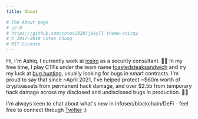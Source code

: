 ```yaml
---
title: About

# The About page
# v2.0
# https://github.com/cotes2020/jekyll-theme-chirpy
# © 2017-2019 Cotes Chung
# MIT License
---
```


Hi, I'm Ashiq. I currently work at [iosiro](https://iosiro.com/) as a security consultant. 👨‍💻 In my free time, I play CTFs under the team name [toastedsteaksandwich](https://ctftime.org/team/120123/) and try my luck at [bug hunting](../extras), usually looking for bugs in smart contracts. I'm proud to say that since ~April 2021, I've helped protect ~$60m worth of cryptoassets from permanent hack damage, and over $2.5b from temporary hack damage across my disclosed and undisclosed bugs in production. 🙇‍♂️

I'm always keen to chat about what's new in infosec/blockchain/DeFi - feel free to connect through [Twitter](https://twitter.com/AshiqAmien) :)